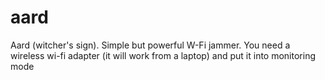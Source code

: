 # aard
Aard (witcher's sign). Simple but powerful W-Fi jammer. You need a wireless wi-fi adapter (it will work from a laptop) and put it into monitoring mode
